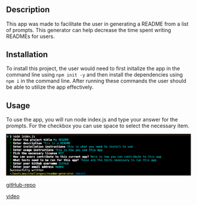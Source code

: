 # <README Generator>

## Description

This app was made to facilitate the user in generating a README from a list of prompts. This generator can help decrease the time spent writing READMEs for users.


## Installation

To install this project, the user would need to first initalize the app in the command line using `npm init -y` and then install the dependencies using `npm i` in the command line. After running these commands the user should be able to utilize the app effectively.

## Usage

To use the app, you will run node index.js and type your answer for the prompts. For the checkbox you can use space to select the necessary item.

![screenshot](./images/command-line-screenshot.png)

[gitHub-repo](https://github.com/lllewell/readme-generator)

[video](https://drive.google.com/file/d/1R3HYTRdbEdWQtDu9mZK5sRw90RA2ylY6/view?usp=sharing)